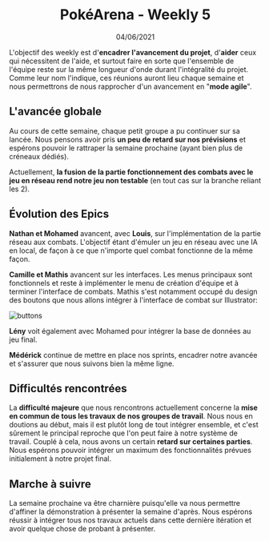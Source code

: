 # <center>PokéArena - Weekly 5</center>

<center>04/06/2021</center>

L'objectif des weekly est d'**encadrer l'avancement du projet**, d'**aider** ceux qui nécessitent de l'aide, et surtout faire en sorte que l'ensemble de l'équipe reste sur la même longueur d'onde durant l'intégralité du projet. Comme leur nom l'indique, ces réunions auront lieu chaque semaine et nous permettrons de nous rapprocher d'un avancement en "**mode agile**".

## L'avancée globale

Au cours de cette semaine, chaque petit groupe a pu continuer sur sa lancée. Nous pensons avoir pris **un peu de retard sur nos prévisions** et espérons pouvoir le rattraper la semaine prochaine (ayant bien plus de créneaux dédiés).

Actuellement, **la fusion de la partie fonctionnement des combats avec le jeu en réseau rend notre jeu non testable** (en tout cas sur la branche reliant les 2).

## Évolution des Epics

**Nathan et Mohamed** avancent, avec **Louis**, sur l'implémentation de la partie réseau aux combats. L'objectif étant d'émuler un jeu en réseau avec une IA en local, de façon à ce que n'importe quel combat fonctionne de la même façon.

**Camille et Mathis** avancent sur les interfaces. Les menus principaux sont fonctionnels et reste à implémenter le menu de création d'équipe et à terminer l'interface de combats. Mathis s'est notamment occupé du design des boutons que nous allons intégrer à l'interface de combat sur Illustrator:

![buttons](https://i.ibb.co/tbW2qgr/buttons.png)

**Lény** voit également avec Mohamed pour intégrer la base de données au jeu final.

**Médérick** continue de mettre en place nos sprints, encadrer notre avancée et s'assurer que nous suivons bien la même ligne.

## Difficultés rencontrées

La **difficulté majeure** que nous rencontrons actuellement concerne la **mise en commun de tous les travaux de nos groupes de travail**. Nous nous en doutions au début, mais il est plutôt long de tout intégrer ensemble, et c'est sûrement le principal reproche que l'on peut faire à notre système de travail. Couplé à cela, nous avons un certain **retard sur certaines parties**. Nous espérons pouvoir intégrer un maximum des fonctionnalités prévues initialement à notre projet final.

## Marche à suivre

La semaine prochaine va être charnière puisqu'elle va nous permettre d'affiner la démonstration à présenter la semaine d'après. Nous espérons réussir à intégrer tous nos travaux actuels dans cette dernière itération et avoir quelque chose de probant à présenter.

